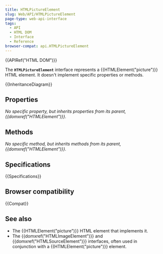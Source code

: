 ```yaml
---
title: HTMLPictureElement
slug: Web/API/HTMLPictureElement
page-type: web-api-interface
tags:
  - API
  - HTML DOM
  - Interface
  - Reference
browser-compat: api.HTMLPictureElement
---
```


{{APIRef("HTML DOM")}}

The **`HTMLPictureElement`** interface represents a {{HTMLElement("picture")}} HTML element. It doesn't implement specific properties or methods.

{{InheritanceDiagram}}

## Properties

_No specific property, but inherits properties from its parent, {{domxref("HTMLElement")}}._

## Methods

_No specific method, but inherits methods from its parent, {{domxref("HTMLElement")}}._

## Specifications

{{Specifications}}

## Browser compatibility

{{Compat}}

## See also

- The {{HTMLElement("picture")}} HTML element that implements it.
- The {{domxref("HTMLImageElement")}} and {{domxref("HTMLSourceElement")}} interfaces, often used in conjunction with a {{HTMLElement("picture")}} element.
